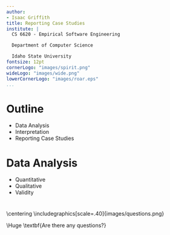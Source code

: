 ```yaml
---
author:
- Isaac Griffith
title: Reporting Case Studies
institute: |
  CS 6620 - Empirical Software Engineering

  Department of Computer Science

  Idaho State University
fontsize: 12pt
cornerLogo: "images/spirit.png"
wideLogo: "images/wide.png"
lowerCornerLogo: "images/roar.eps"
...
```



# Outline

* Data Analysis
* Interpretation
* Reporting Case Studies

# Data Analysis

* Quantitative
* Qualitative
* Validity

#

\centering
\includegraphics[scale=.40]{images/questions.png}

\Huge \textbf{Are there any questions?}
